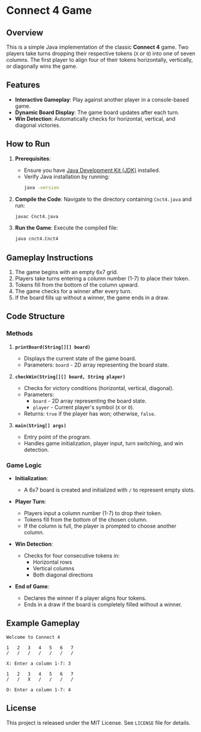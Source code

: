 # Connect 4 Game

## Overview

This is a simple Java implementation of the classic **Connect 4** game. Two players take turns dropping their respective tokens (`X` or `O`) into one of seven columns. The first player to align four of their tokens horizontally, vertically, or diagonally wins the game.

## Features

- **Interactive Gameplay**: Play against another player in a console-based game.
- **Dynamic Board Display**: The game board updates after each turn.
- **Win Detection**: Automatically checks for horizontal, vertical, and diagonal victories.

## How to Run

1. **Prerequisites**:
   - Ensure you have [Java Development Kit (JDK)](https://www.oracle.com/java/technologies/javase-downloads.html) installed.
   - Verify Java installation by running:
     ```bash
     java -version
     ```

2. **Compile the Code**:
   Navigate to the directory containing `Cnct4.java` and run:
   ```bash
   javac Cnct4.java
   ```

3. **Run the Game**:
   Execute the compiled file:
   ```bash
   java cnct4.Cnct4
   ```

## Gameplay Instructions

1. The game begins with an empty 6x7 grid.
2. Players take turns entering a column number (1-7) to place their token.
3. Tokens fill from the bottom of the column upward.
4. The game checks for a winner after every turn.
5. If the board fills up without a winner, the game ends in a draw.

## Code Structure

### Methods

1. **`printBoard(String[][] board)`**
   - Displays the current state of the game board.
   - Parameters: `board` - 2D array representing the board state.

2. **`checkWin(String[][] board, String player)`**
   - Checks for victory conditions (horizontal, vertical, diagonal).
   - Parameters: 
     - `board` - 2D array representing the board state.
     - `player` - Current player's symbol (`X` or `O`).
   - Returns: `true` if the player has won; otherwise, `false`.

3. **`main(String[] args)`**
   - Entry point of the program.
   - Handles game initialization, player input, turn switching, and win detection.

### Game Logic

- **Initialization**:
  - A 6x7 board is created and initialized with `/` to represent empty slots.

- **Player Turn**:
  - Players input a column number (1-7) to drop their token.
  - Tokens fill from the bottom of the chosen column.
  - If the column is full, the player is prompted to choose another column.

- **Win Detection**:
  - Checks for four consecutive tokens in:
    - Horizontal rows
    - Vertical columns
    - Both diagonal directions

- **End of Game**:
  - Declares the winner if a player aligns four tokens.
  - Ends in a draw if the board is completely filled without a winner.

## Example Gameplay

```
Welcome to Connect 4

1   2   3   4   5   6   7
/   /   /   /   /   /   /

X: Enter a column 1-7: 3

1   2   3   4   5   6   7
/   /   X   /   /   /   /

O: Enter a column 1-7: 4
```

## License

This project is released under the MIT License. See `LICENSE` file for details.
